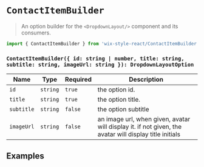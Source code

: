 # `ContactItemBuilder`

> An option builder for the `<DropdownLayout/>` component and its consumers.

```js
import { ContactItemBuilder } from 'wix-style-react/ContactItemBuilder';
```

### `ContactItemBuilder({ id: string | number, title: string, subtitle: string, imageUrl: string }): DropdownLayoutOption`

| Name | Type | Required | Description |
| ---- | ---- | -------- | ----------- |
| `id` | `string` | `true` | the option id. |
| `title` | `string` | `true` | the option title. |
| `subtitle`| `string` | `false` | the option subtitle |
| `imageUrl` | `string` | `false` | an image url, when given, avatar will display it. if not given, the avatar will display title initials |

## Examples
